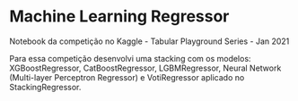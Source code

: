 # Machine Learning Regressor
Notebook da competição no Kaggle - Tabular Playground Series - Jan 2021

Para essa competição desenvolvi uma stacking com os modelos: XGBoostRegressor, CatBoostRegressor, LGBMRegressor, Neural Network (Multi-layer Perceptron Regressor) e VotiRegressor aplicado no StackingRegressor.
